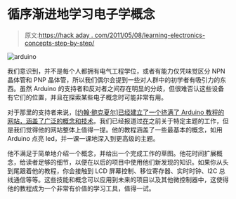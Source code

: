 # 循序渐进地学习电子学概念

> 原文:[https://hack aday . com/2011/05/08/learning-electronics-concepts-step-by-step/](https://hackaday.com/2011/05/08/learning-electronics-concepts-step-by-step/)

![arduino](../Images/31edbf68499eb0ed9679cc231c16737b.png "arduino")

我们意识到，并不是每个人都拥有电气工程学位，或者有能力仅凭味觉区分 NPN 晶体管和 PNP 晶体管，所以我们偶尔会提到一些对人群中的初学者有吸引力的东西。虽然 Arduino 的支持者和反对者之间存在明显的分歧，但很难否认这些设备有它们的位置，并且在探索某些电子概念时可能非常有用。

对于那里的支持者来说，[[约翰·鲍克夏尔]已经建立了一个挤满了 Arduino 教程的网站，涵盖了广泛的概念和技术](http://tronixstuff.wordpress.com/tutorials/)。我们已经报道过[在](http://hackaday.com/2011/02/05/going-cellular-with-your-arduino-projects/)之前关于特定主题的工作，但是我们觉得他的网站整体上值得一提。他的教程涵盖了一些最基本的概念，如用 Arduino 点亮 led，并一课一课地深入到更高级的主题。

他不满足于简单地介绍一个概念，并给出一个完成工作的草图。他花时间扩展概念，给读者足够的细节，以便在以后的项目中使用他们新发现的知识。如果你从头到尾跟着他的教程，你会接触到 LCD 屏幕控制、移位寄存器、实时时钟、I2C 总线通信等等。这些技能和概念可以应用到未来的项目以及其他微控制器中，这使得他的教程成为一个非常有价值的学习工具，值得一试。